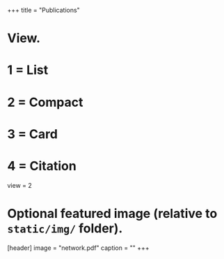 +++
title = "Publications"

# View.
#   1 = List
#   2 = Compact
#   3 = Card
#   4 = Citation
view = 2

# Optional featured image (relative to `static/img/` folder).
[header]
image = "network.pdf"
caption = ""
+++

